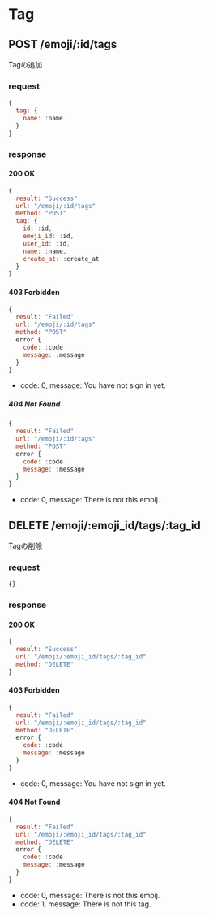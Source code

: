 # Tag
## POST /emoji/:id/tags
Tagの追加

### request
```js
{
  tag: {
    name: :name
  }
}
```

### response
#### 200 OK
```js
{
  result: "Success"
  url: "/emoji/:id/tags"
  method: "POST"
  tag: {
    id: :id,
    emoji_id: :id,
    user_id: :id,
    name: :name,
    create_at: :create_at
  }
}
```

#### 403 Forbidden
```js
{
  result: "Failed"
  url: "/emoji/:id/tags"
  method: "POST"
  error {
    code: :code
    message: :message
  }
}
```

* code: 0, message: You have not sign in yet.

##### 404 Not Found
```js
{
  result: "Failed"
  url: "/emoji/:id/tags"
  method: "POST"
  error {
    code: :code
    message: :message
  }
}
```

* code: 0, message: There is not this emoij.

## DELETE /emoji/:emoji_id/tags/:tag_id
Tagの削除

### request
```js
{}
```

### response
#### 200 OK
```js
{
  result: "Success"
  url: "/emoji/:emoji_id/tags/:tag_id"
  method: "DELETE"
}
```

#### 403 Forbidden
```js
{
  result: "Failed"
  url: "/emoji/:emoji_id/tags/:tag_id"
  method: "DELETE"
  error {
    code: :code
    message: :message
  }
}
```

* code: 0, message: You have not sign in yet.

#### 404 Not Found
```js
{
  result: "Failed"
  url: "/emoji/:emoji_id/tags/:tag_id"
  method: "DELETE"
  error {
    code: :code
    message: :message
  }
}
```

* code: 0, message: There is not this emoij.
* code: 1, message: There is not this tag.
